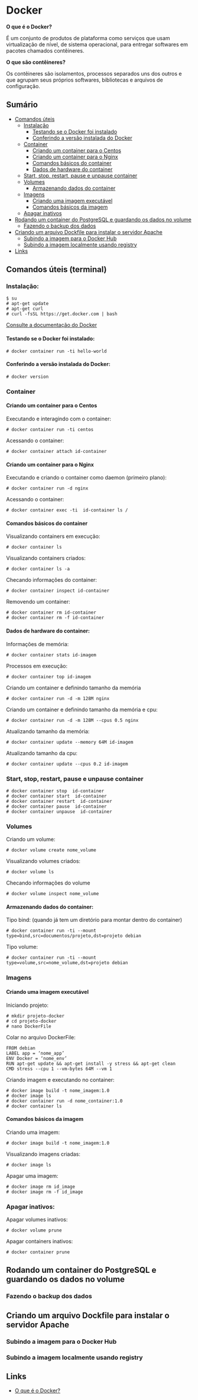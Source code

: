 # Docker

**O que é o Docker?** 

É um conjunto de produtos de plataforma como serviços que usam virtualização de nível, de sistema operacional, para entregar softwares em pacotes chamados contêineres.

**O que são contêineres?** 

Os contêineres são isolamentos, processos separados uns dos outros e que agrupam seus próprios softwares, bibliotecas e arquivos de configuração.

## Sumário

* [Comandos úteis](#comandos-úteis-terminal)
    * [Instalação](#instalação)
        * [Testando se o Docker foi instalado](#testando-se-o-docker-foi-instalado)
        * [Conferindo a versão instalada do Docker](#conferindo-a-versão-instalada-do-docker)
    * [Container](#container)
        * [Criando um container para o Centos](#criando-um-container-para-o-centos)
        * [Criando um container para o Nginx](#criando-um-container-para-o-nginx)
        * [Comandos básicos do container](#comandos-básicos-do-container)
        * [Dados de hardware do container](#dados-de-hardware-do-container)
    * [Start, stop, restart, pause e unpause container](#start-stop-restart-pause-e-unpause-container)
    * [Volumes](#volumes)
        * [Armazenando dados do container](#armazenando-dados-do-container)
    * [Imagens](#imagens)
        * [Criando uma imagem executável](#criando-uma-imagem-executável)
        * [Comandos básicos da imagem](#comandos-básicos-da-imagem)
    * [Apagar inativos](#apagar-inativos)
* [Rodando um container do PostgreSQL e guardando os dados no volume](#rodando-um-container-do-postgresql-e-guardando-os-dados-no-volume)
   * [Fazendo o backup dos dados](#fazendo-o-backup-dos-dados)
* [Criando um arquivo Dockfile para instalar o servidor Apache](#criando-um-arquivo-dockfile-para-instalar-o-servidor-apache)
   * [Subindo a imagem para o Docker Hub](#subindo-a-imagem-para-o-docker-hub)
   * [Subindo a imagem localmente usando registry](#subindo-a-imagem-localmente-usando-registry)
* [Links](#links) 

## Comandos úteis (terminal)

### Instalação:

    $ su
    # apt-get update
    # apt-get curl
    # curl -fsSL https://get.docker.com | bash

[Consulte a documentação do Docker](https://docs.docker.com/engine/install/)

#### Testando se o Docker foi instalado:

    # docker container run -ti hello-world

#### Conferindo a versão instalada do Docker:

    # docker version

### Container

#### Criando um container para o Centos

Executando e interagindo com o container:
    
    # docker container run -ti centos

Acessando o container:
    
    # docker container attach id-container

#### Criando um container para o Nginx

Executando e criando o container como daemon (primeiro plano):
    
    # docker container run -d nginx

Acessando o container:
  
    # docker container exec -ti  id-container ls /

#### Comandos básicos do container

Visualizando containers em execução:

    # docker container ls

Visualizando containers criados:

    # docker container ls -a
    
Checando informações do container:

    # docker container inspect id-container

Removendo um container:
    
    # docker container rm id-container
    # docker container rm -f id-container

#### Dados de hardware do container: 

Informações de memória:

    # docker container stats id-imagem

Processos em execução:

    # docker container top id-imagem

Criando um container e definindo tamanho da memória

    # docker container run -d -m 128M nginx

Criando um container e definindo tamanho da memória e cpu:
    
    # docker container run -d -m 128M --cpus 0.5 nginx

Atualizando tamanho da memória:

    # docker container update --memory 64M id-imagem
    
Atualizando tamanho da cpu:

    # docker container update --cpus 0.2 id-imagem

### Start, stop, restart, pause e unpause container
    
    # docker container stop  id-container
    # docker container start  id-container
    # docker container restart  id-container
    # docker container pause  id-container
    # docker container unpause  id-container
    
### Volumes

Criando um volume:
    
    # docker volume create nome_volume

Visualizando volumes criados:
    
    # docker volume ls

Checando informações do volume

    # docker volume inspect nome_volume

#### Armazenando dados do container:
    
Tipo bind: (quando já tem um diretório para montar dentro do container)

    # docker container run -ti --mount type=bind,src=documentos/projeto,dst=projeto debian

Tipo volume:
    
    # docker container run -ti --mount type=volume,src=nome_volume,dst=projeto debian

### Imagens

#### Criando uma imagem executável

Iniciando projeto:

    # mkdir projeto-docker
    # cd projeto-docker
    # nano DockerFile
    
Colar no arquivo DockerFile:

    FROM debian
    LABEL app = ‘nome_app’
    ENV Docker = ‘nome_env’
    RUN apt-get update && apt-get install -y stress && apt-get clean 
    CMD stress --cpu 1 --vm-bytes 64M --vm 1
        
Criando imagem e executando no container:

    # docker image build -t nome_imagem:1.0
    # docker image ls
    # docker container run -d nome_container:1.0
    # docker container ls

#### Comandos básicos da imagem

Criando uma imagem:

    # docker image build -t nome_imagem:1.0

Visualizando imagens criadas:

    # docker image ls
    
Apagar uma imagem:

    # docker image rm id_image
    # docker image rm -f id_image

### Apagar inativos:
    
Apagar volumes inativos:

    # docker volume prune
    
Apagar containers inativos:

    # docker container prune

## Rodando um container do PostgreSQL e guardando os dados no volume

### Fazendo o backup dos dados

## Criando um arquivo Dockfile para instalar o servidor Apache

### Subindo a imagem para o Docker Hub
### Subindo a imagem localmente usando registry
   
## Links

- [O que é o Docker?](https://pt.wikipedia.org/wiki/Docker_(software))
